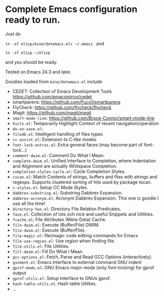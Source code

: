 # Complete Emacs configuration ready to run. #

Just do

`ln -sf elisp/mine/dotemacs.elc ~/.emacs
`
and

`ln -sf elisp ~/elisp
`

and you should be ready.

Tested on Emacs 24.3 and later.

Goodies loaded from `mine/dotemacs.el` include

- CEDET: Collection of Emacs Development Tools <https://github.com/emacsmirror/cedet>
- smartparens: https://github.com/Fuco1/smartparens
- FlyCheck: <https://github.com/flycheck/flycheck>
- Magit: <https://github.com/magit/magit>
- `smart-mode-line`: <https://github.com/Bruce-Connor/smart-mode-line>
- `hictx.el`: Temporarily Highlight Context of recent navigation/operation
- `do-on-save.el`:
- `filedb.el`: Intelligent handling of files types
- `cc-assist.el`: Extension to C-like modes
- `font-lock-extras.el`: Extra general faces (may become part of font-lock...)
- `comment-dwim.el`: Comment Do What I Mean.
- `complete-dwim.el`: Unified Interface to Completion, where Indentation and Alignment are actually Whitspace Completion.
- `completion-styles-cycle.el`: Cycle Completion Styles.
- `cscan.el`: Match Contents of strings, buffers and files with strings and regexps. Supports clustered sorting of hits used by package tscan.
- `c-styles.el`: Setup CC Mode Styles.
- `dabbrev-substring.el`: Substring Dabbrev Expansion.
- `dabbrev-acronym.el`: Acronym Dabbrev Expansion. This one is goodie I use all the time!
- `directory-has.el`: Directory File Relation Predicates.
- `faze.el`: Collection of lots och nice and useful Snippets and Utilities.
- `fcache.el`: File Attributes (Meta-Data) Cache.
- `file-dwim.el`: Execute (Buffer/File) DWIM.
- `file-dwim.el`: Execute (Buffer/File).
- `file-magic.el`: file/magic code editing commands for Emacs
- `file-use-region.el`: Use region when finding file.
- `file-utils.el`: File Utilities.
- `fill-dwim.el`: Fill Do What I Mean.
- `gcc-options.el`: Fetch, Parse and Read GCC Options (interactively).
- `gindent.el`: Emacs Interface to external command GNU indent
- `gprof-mode.el`: GNU Emacs major mode (only font-locking) for gprof output
- `gprof-utils.el`: Setup Interface to GNUs gprof.
- `hash-table-utils.el`: Hash table Utitlies.
- ...
